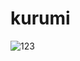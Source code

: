 # kurumi

![123](https://github.com/ErzaScarlets/kurumi/assets/130708127/08b91e37-6a13-4564-b737-6e6cf04c7926)
